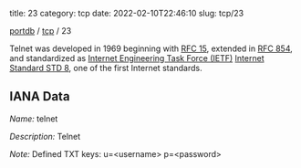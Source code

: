 title: 23
category: tcp
date: 2022-02-10T22:46:10
slug: tcp/23

[portdb](/) / [tcp](/category/tcp.html) / 23


Telnet was developed in 1969 beginning with [RFC 15](http://tools.ietf.org/html/rfc15), extended
in [RFC 854](http://tools.ietf.org/html/rfc854), and standardized as
[Internet Engineering Task Force (IETF)](http://www.ietf.org)
[Internet Standard STD 8](http://www.rfc-editor.org/info/std8), one of the first Internet standards.

## IANA Data

_Name:_ telnet

_Description:_ Telnet

_Note:_ Defined TXT keys: u=&lt;username&gt; p=&lt;password&gt;

